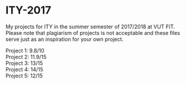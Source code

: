 # ITY-2017
My projects for ITY in the summer semester of 2017/2018 at VUT FIT. Please note that plagiarism of projects is not acceptable and these files serve just as an inspiration for your own project. 

Project 1: 9.8/10<br>
Project 2: 11.9/15<br>
Project 3: 13/15<br>
Project 4: 14/15<br>
Project 5: 12/15
